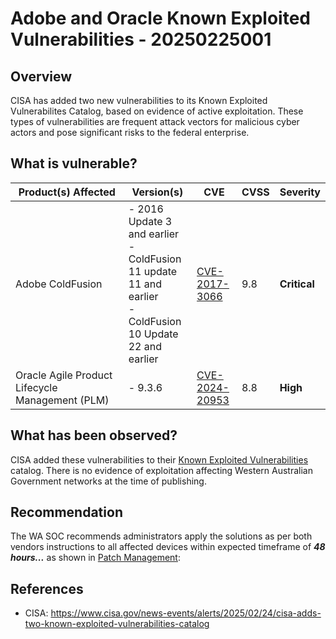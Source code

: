 # Adobe and Oracle Known Exploited Vulnerabilities - 20250225001

## Overview

CISA has added two new vulnerabilities to its Known Exploited Vulnerabilites Catalog, based on evidence of active exploitation. These types of vulnerabilities are frequent attack vectors for malicious cyber actors and pose significant risks to the federal enterprise.

## What is vulnerable?

| Product(s) Affected                             | Version(s)                                                                                                        | CVE                                                               | CVSS | Severity     |
| ----------------------------------------------- | ----------------------------------------------------------------------------------------------------------------- | ----------------------------------------------------------------- | ---- | ------------ |
| Adobe ColdFusion                                | - 2016 Update 3 and earlier <br> - ColdFusion 11 update 11 and earlier <br> - ColdFusion 10 Update 22 and earlier | [CVE-2017-3066](https://nvd.nist.gov/vuln/detail/cve-2017-3066)   | 9.8  | **Critical** |
| Oracle Agile Product Lifecycle Management (PLM) | - 9.3.6                                                                                                           | [CVE-2024-20953](https://nvd.nist.gov/vuln/detail/CVE-2024-20953) | 8.8  | **High**     |

## What has been observed?

CISA added these vulnerabilities to their [Known Exploited Vulnerabilities](https://www.cisa.gov/known-exploited-vulnerabilities-catalog) catalog. There is no evidence of exploitation affecting Western Australian Government networks at the time of publishing.

## Recommendation

The WA SOC recommends administrators apply the solutions as per both vendors instructions to all affected devices within expected timeframe of ***48 hours...*** as shown in [Patch Management](../guidelines/patch-management.md):

## References

- CISA: <https://www.cisa.gov/news-events/alerts/2025/02/24/cisa-adds-two-known-exploited-vulnerabilities-catalog>
